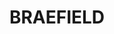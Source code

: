 ---
lastmod: '2025-04-06T06:05:20+00:00'
latitude: -31.735738
layout: suburb
longitude: 150.603274
postcode: '2339'
state: NSW
title: BRAEFIELD
url: /nsw/braefield/
---